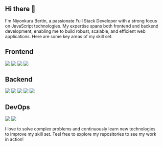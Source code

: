 ## Hi there 👋


I'm Niyonkuru Bertin, a passionate Full Stack Developer with a strong focus on JavaScript technologies. My expertise spans both frontend and backend development, enabling me to build robust, scalable, and efficient web applications. Here are some key areas of my skill set:

## Frontend

 <img src="https://img.shields.io/badge/React-20232A?style=for-the-badge&logo=react&logoColor=61DAFB" />  <img src="https://img.shields.io/badge/Tailwind_CSS-38B2AC?style=for-the-badge&logo=tailwind-css&logoColor=white" /> <img src="https://img.shields.io/badge/Sass-CC6699?style=for-the-badge&logo=sass&logoColor=white" /> <img src="https://img.shields.io/badge/Jest-C21325?style=for-the-badge&logo=jest&logoColor=white" /> 

## Backend

 <img src="	https://img.shields.io/badge/Node%20js-339933?style=for-the-badge&logo=nodedotjs&logoColor=white" /> <img src="https://img.shields.io/badge/Express%20js-000000?style=for-the-badge&logo=express&logoColor=white" /> 
 <img src="https://img.shields.io/badge/MongoDB-4EA94B?style=for-the-badge&logo=mongodb&logoColor=white" /> <img src="https://img.shields.io/badge/PostgreSQL-316192?style=for-the-badge&logo=postgresql&logoColor=white" />
 <img src="https://img.shields.io/badge/JWT-000000?style=for-the-badge&logo=JSON%20web%20tokens&logoColor=white" /> 

## DevOps

<img src="https://img.shields.io/badge/circleci-343434?style=for-the-badge&logo=circleci&logoColor=white" /> 
<img src="https://img.shields.io/badge/Docker-2CA5E0?style=for-the-badge&logo=docker&logoColor=white" /> 

I love to solve complex problems and continuously learn new technologies to improve my skill set. Feel free to explore my repositories to see my work in action!
